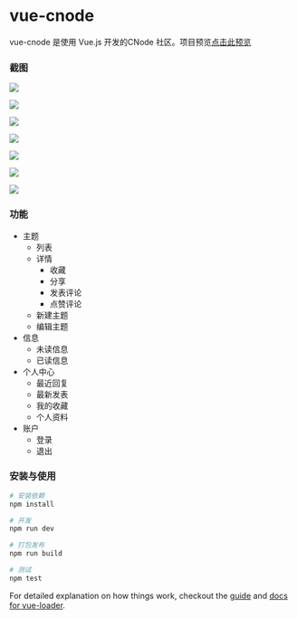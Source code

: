 # vue-cnode

vue-cnode 是使用 Vue.js 开发的CNode 社区。项目预览[点击此预览](https://sufangyu.github.io/project/vue-cnode/index.html)
 
### 截图

![](./screenshot/01.jpg)

![](./screenshot/02.jpg)

![](./screenshot/08.jpg)

![](./screenshot/03.jpg)

![](./screenshot/04.jpg)

![](./screenshot/06.jpg)

![](./screenshot/07.jpg)


### 功能

* 主题
  * 列表
  * 详情
    * 收藏
    * 分享
    * 发表评论
    * 点赞评论
  * 新建主题
  * 编辑主题
* 信息
  * 未读信息
  * 已读信息
* 个人中心
  * 最近回复
  * 最新发表
  * 我的收藏
  * 个人资料
* 账户
  * 登录
  * 退出

### 安装与使用

``` bash
# 安装依赖
npm install

# 开发
npm run dev

# 打包发布
npm run build

# 测试
npm test
```

For detailed explanation on how things work, checkout the [guide](http://vuejs-templates.github.io/webpack/) and [docs for vue-loader](http://vuejs.github.io/vue-loader).
